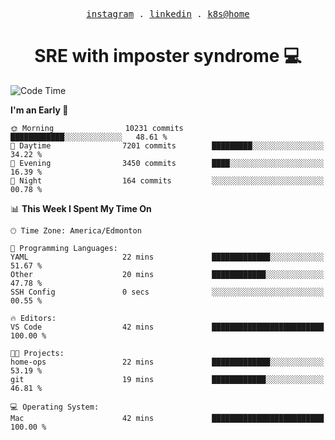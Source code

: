 <p align="center">
  <samp>
    <a href="https://www.instagram.com/lildrunkensmurf/">instagram</a> .
    <a href="https://www.linkedin.com/in/joryirving/">linkedin</a> .
    <a href="https://github.com/joryirving/k3s-home-cluster">k8s@home</a>
  </samp>
</p>

<h1 align="center">
  SRE with imposter syndrome 💻
</h1>

<!--START_SECTION:waka-->
![Code Time](http://img.shields.io/badge/Code%20Time-126%20hrs%2044%20mins-blue)

**I'm an Early 🐤** 

```text
🌞 Morning                10231 commits       ████████████░░░░░░░░░░░░░   48.61 % 
🌆 Daytime                7201 commits        █████████░░░░░░░░░░░░░░░░   34.22 % 
🌃 Evening                3450 commits        ████░░░░░░░░░░░░░░░░░░░░░   16.39 % 
🌙 Night                  164 commits         ░░░░░░░░░░░░░░░░░░░░░░░░░   00.78 % 
```


📊 **This Week I Spent My Time On** 

```text
🕑︎ Time Zone: America/Edmonton

💬 Programming Languages: 
YAML                     22 mins             █████████████░░░░░░░░░░░░   51.67 % 
Other                    20 mins             ████████████░░░░░░░░░░░░░   47.78 % 
SSH Config               0 secs              ░░░░░░░░░░░░░░░░░░░░░░░░░   00.55 % 

🔥 Editors: 
VS Code                  42 mins             █████████████████████████   100.00 % 

🐱‍💻 Projects: 
home-ops                 22 mins             █████████████░░░░░░░░░░░░   53.19 % 
git                      19 mins             ████████████░░░░░░░░░░░░░   46.81 % 

💻 Operating System: 
Mac                      42 mins             █████████████████████████   100.00 % 
```


<!--END_SECTION:waka-->